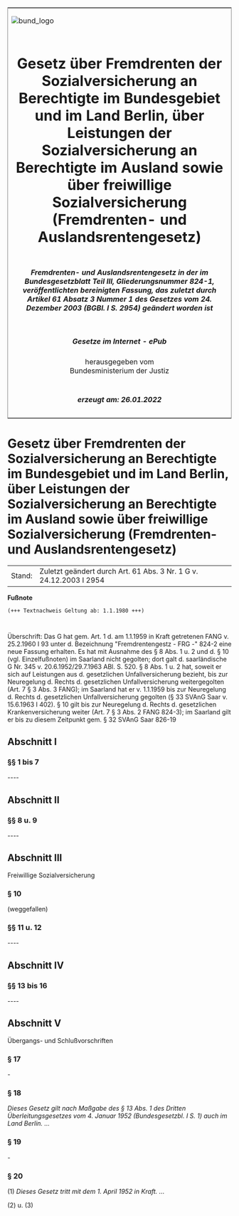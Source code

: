 <span id="DECKBLATT.html"></span>

<table border="0" frame="border" width="100%">

<tr valign="top">

<td align="left">

![bund\_logo](BfJ_2021_Web_de_de.gif)

</td>

<td align="right">

 

</td>

</tr>

<tr align="center" valign="middle">

<td colspan="2">

# Gesetz über Fremdrenten der Sozialversicherung an Berechtigte im Bundesgebiet und im Land Berlin, über Leistungen der Sozialversicherung an Berechtigte im Ausland sowie über freiwillige Sozialversicherung (Fremdrenten- und Auslandsrentengesetz)

</td>

</tr>

<tr align="center" valign="middle">

<td colspan="2">

##### Fremdrenten- und Auslandsrentengesetz in der im Bundesgesetzblatt Teil III, Gliederungsnummer 824-1, veröffentlichten bereinigten Fassung, das zuletzt durch Artikel 61 Absatz 3 Nummer 1 des Gesetzes vom 24. Dezember 2003 (BGBl. I S. 2954) geändert worden ist

</td>

</tr>

<tr align="center" valign="middle">

<td colspan="2">

  
  

##### Gesetze im Internet - ePub  
  
herausgegeben vom  
Bundesministerium der Justiz

</td>

</tr>

<tr align="center" valign="bottom">

<td colspan="2">

  
  

##### erzeugt am: 26.01.2022

</td>

</tr>

</table>

<span id="BJNR008480953.html"></span>

# Gesetz über Fremdrenten der Sozialversicherung an Berechtigte im Bundesgebiet und im Land Berlin, über Leistungen der Sozialversicherung an Berechtigte im Ausland sowie über freiwillige Sozialversicherung (Fremdrenten- und Auslandsrentengesetz)

<div>

<div class="jnhtml">

|        |                                                                    |
| ------ | ------------------------------------------------------------------ |
| Stand: | Zuletzt geändert durch Art. 61 Abs. 3 Nr. 1 G v. 24.12.2003 I 2954 |

</div>

</div>

<div>

  
**Fußnote**

<div class="jnhtml">

<div>

<div class="jurAbsatz">

  

``` 
(+++ Textnachweis Geltung ab: 1.1.1980 +++)

 
```

Überschrift: Das G hat gem. Art. 1 d. am 1.1.1959 in Kraft getretenen
FANG v. 25.2.1960 I 93 unter d. Bezeichnung "Fremdrentengestz - FRG -"
824-2 eine neue Fassung erhalten. Es hat mit Ausnahme des § 8 Abs. 1 u.
2 und d. § 10 (vgl. Einzelfußnoten) im Saarland nicht gegolten; dort
galt d. saarländische G Nr. 345 v. 20.6.1952/29.7.1963 ABl. S. 520. § 8
Abs. 1 u. 2 hat, soweit er sich auf Leistungen aus d. gesetzlichen
Unfallversicherung bezieht, bis zur Neuregelung d. Rechts d.
gesetzlichen Unfallversicherung weitergegolten (Art. 7 § 3 Abs. 3 FANG);
im Saarland hat er v. 1.1.1959 bis zur Neuregelung d. Rechts d.
gesetzlichen Unfallversicherung gegolten (§ 33 SVAnG Saar v. 15.6.1963 I
402). § 10 gilt bis zur Neuregelung d. Rechts d. gesetzlichen
Krankenversicherung weiter (Art. 7 § 3 Abs. 2 FANG 824-3); im Saarland
gilt er bis zu diesem Zeitpunkt gem. § 32 SVAnG Saar 826-19

</div>

</div>

</div>

</div>

<span id="BJNR008480953BJNG000100319.html"></span>

## Abschnitt I  

<span id="BJNR008480953BJNE000600319.html"></span>

### §§ 1 bis 7  
\----

<span id="BJNR008480953BJNG000200319.html"></span>

## Abschnitt II  

<span id="BJNR008480953BJNE000700319.html"></span>

### §§ 8 u. 9  
\----

<span id="BJNR008480953BJNG000300319.html"></span>

## Abschnitt III  
Freiwillige Sozialversicherung

<span id="BJNR008480953BJNE000801308.html"></span>

### § 10  

<div>

<div class="jnhtml">

<div>

<div class="jurAbsatz">

(weggefallen)

</div>

</div>

</div>

</div>

<span id="BJNR008480953BJNE000900319.html"></span>

### §§ 11 u. 12  
\----

<span id="BJNR008480953BJNG000400319.html"></span>

## Abschnitt IV  

<span id="BJNR008480953BJNE001000319.html"></span>

### §§ 13 bis 16  
\----

<span id="BJNR008480953BJNG000500319.html"></span>

## Abschnitt V  
Übergangs- und Schlußvorschriften

<span id="BJNR008480953BJNE001100319.html"></span>

### § 17  

<div>

<div class="jnhtml">

<div>

<div class="jurAbsatz">

\-

</div>

</div>

</div>

</div>

<span id="BJNR008480953BJNE001200319.html"></span>

### § 18  

<div>

<div class="jnhtml">

<div>

<div class="jurAbsatz">

<span style="font-style:italic;">Dieses Gesetz gilt nach Maßgabe des §
13 Abs. 1 des Dritten Überleitungsgesetzes vom 4. Januar 1952
(Bundesgesetzbl. I S. 1) auch im Land Berlin. ...</span>

</div>

</div>

</div>

</div>

<span id="BJNR008480953BJNE001300319.html"></span>

### § 19  

<div>

<div class="jnhtml">

<div>

<div class="jurAbsatz">

\-

</div>

</div>

</div>

</div>

<span id="BJNR008480953BJNE001400319.html"></span>

### § 20  

<div>

<div class="jnhtml">

<div>

<div class="jurAbsatz">

(1) <span style="font-style:italic;">Dieses Gesetz tritt mit dem 1.
April 1952 in Kraft. ...</span>

</div>

<div class="jurAbsatz">

(2) u. (3)

</div>

</div>

</div>

</div>
